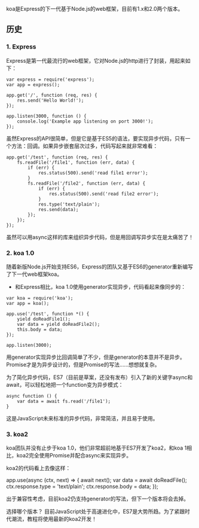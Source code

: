 
koa是Express的下一代基于Node.js的web框架，目前有1.x和2.0两个版本。

## 历史

### 1. Express
Express是第一代最流行的web框架，它对Node.js的http进行了封装，用起来如下：

```
var express = require('express');
var app = express();

app.get('/', function (req, res) {
    res.send('Hello World!');
});

app.listen(3000, function () {
    console.log('Example app listening on port 3000!');
});
```

虽然Express的API很简单，但是它是基于ES5的语法，要实现异步代码，只有一个方法：回调。如果异步嵌套层次过多，代码写起来就非常难看：

```
app.get('/test', function (req, res) {
    fs.readFile('/file1', function (err, data) {
        if (err) {
            res.status(500).send('read file1 error');
        }
        fs.readFile('/file2', function (err, data) {
            if (err) {
                res.status(500).send('read file2 error');
            }
            res.type('text/plain');
            res.send(data);
        });
    });
});

```
虽然可以用async这样的库来组织异步代码，但是用回调写异步实在是太痛苦了！


### 2. koa 1.0

随着新版Node.js开始支持ES6，Express的团队又基于ES6的generator重新编写了下一代web框架koa。
- 和Express相比，koa 1.0使用generator实现异步，代码看起来像同步的：
```
var koa = require('koa');
var app = koa();

app.use('/test', function *() {
    yield doReadFile1();
    var data = yield doReadFile2();
    this.body = data;
});

app.listen(3000);
```
用generator实现异步比回调简单了不少，但是generator的本意并不是异步。Promise才是为异步设计的，但是Promise的写法……想想就复杂。

为了简化异步代码，ES7（目前是草案，还没有发布）引入了新的关键字async和await，可以轻松地把一个function变为异步模式：

```
async function () {
    var data = await fs.read('/file1');
}
```

这是JavaScript未来标准的异步代码，非常简洁，并且易于使用。

### 3. koa2

koa团队并没有止步于koa 1.0，他们非常超前地基于ES7开发了koa2，和koa 1相比，koa2完全使用Promise并配合async来实现异步。

koa2的代码看上去像这样：

app.use(async (ctx, next) => {
    await next();
    var data = await doReadFile();
    ctx.response.type = 'text/plain';
    ctx.response.body = data;
});

出于兼容性考虑，目前koa2仍支持generator的写法，但下一个版本将会去掉。

选择哪个版本？
目前JavaScript处于高速进化中，ES7是大势所趋。为了紧跟时代潮流，教程将使用最新的koa2开发！